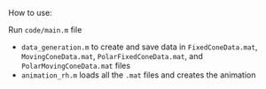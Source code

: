 
How to use:

Run `code/main.m` file
- `data_generation.m` to create and save data in `FixedConeData.mat`, `MovingConeData.mat`, `PolarFixedConeData.mat`, and  `PolarMovingConeData.mat` files
- `animation_rh.m` loads all the `.mat` files and creates the animation
